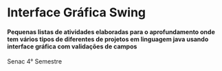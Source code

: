 # Interface Gráfica Swing 

<h4>Pequenas listas de atividades elaboradas para o aprofundamento onde tem vários tipos de 
diferentes de projetos em linguagem java usando interface gráfica com validações de campos</h4>
<p>Senac 4° Semestre</p>
